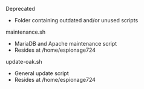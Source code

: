 Deprecated
- Folder containing outdated and/or unused scripts

maintenance.sh
- MariaDB and Apache maintenance script
- Resides at /home/espionage724

update-oak.sh
- General update script
- Resides at /home/espionage724
